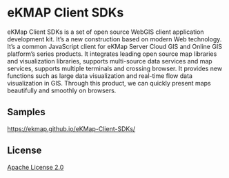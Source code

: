 # eKMAP Client SDKs

eKMap Client SDKs is a set of open source WebGIS client application development kit. It’s a new construction based on modern Web technology. It’s a common JavaScript client for eKMap Server Cloud GIS and Online GIS platform’s series products. It integrates leading open source map libraries and visualization libraries, supports multi-source data services and map services, supports multiple terminals and crossing browser. It provides new functions such as large data visualization and real-time flow data visualization in GIS. Through this product, we can quickly present maps beautifully and smoothly on browsers.

## Samples

https://ekmap.github.io/eKMap-Client-SDKs/

## License
[ Apache License 2.0 ](./LICENSE)

